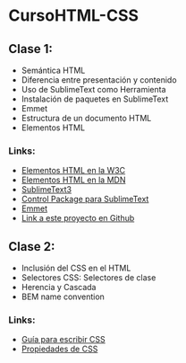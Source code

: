 # CursoHTML-CSS
## Clase 1:
- Semántica HTML
- Diferencia entre presentación y contenido
- Uso de SublimeText como Herramienta
- Instalación de paquetes en SublimeText
- Emmet
- Estructura de un documento HTML
- Elementos HTML

### Links:
- [Elementos HTML en la W3C](http://www.w3.org/wiki/HTML_/_Elementos)
- [Elementos HTML en la MDN](https://developer.mozilla.org/es/docs/Web/HTML/Elemento)
- [SublimeText3](http://www.sublimetext.com/3)
- [Control Package para SublimeText](https://packagecontrol.io/installation)
- [Emmet](http://emmet.io/)
- [Link a este proyecto en Github](https://github.com/Wakkos/CursoHTML-CSS)

## Clase 2:
- Inclusión del CSS en el HTML
- Selectores CSS: Selectores de clase
- Herencia y Cascada
- BEM name convention

### Links:
- [Guía para escribir CSS](https://github.com/Wakkos/CSS-Guidelines)
- [Propiedades de CSS](https://developer.mozilla.org/en-US/docs/Web/CSS/Reference)


